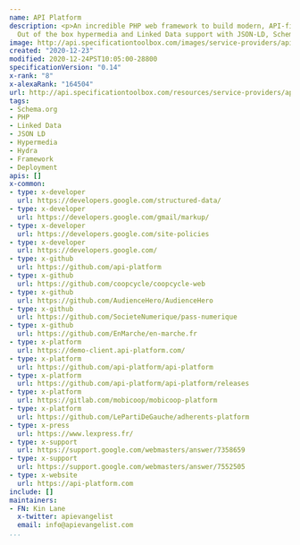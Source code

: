 ```yaml
---
name: API Platform
description: <p>An incredible PHP web framework to build modern, API-first web projects!
  Out of the box hypermedia and Linked Data support with JSON-LD, Schema.org and Hydra.</p>
image: http://api.specificationtoolbox.com/images/service-providers/api-platform.jpg
created: "2020-12-23"
modified: 2020-12-24PST10:05:00-28800
specificationVersion: "0.14"
x-rank: "8"
x-alexaRank: "164504"
url: http://api.specificationtoolbox.com/resources/service-providers/api-platform/
tags:
- Schema.org
- PHP
- Linked Data
- JSON LD
- Hypermedia
- Hydra
- Framework
- Deployment
apis: []
x-common:
- type: x-developer
  url: https://developers.google.com/structured-data/
- type: x-developer
  url: https://developers.google.com/gmail/markup/
- type: x-developer
  url: https://developers.google.com/site-policies
- type: x-developer
  url: https://developers.google.com/
- type: x-github
  url: https://github.com/api-platform
- type: x-github
  url: https://github.com/coopcycle/coopcycle-web
- type: x-github
  url: https://github.com/AudienceHero/AudienceHero
- type: x-github
  url: https://github.com/SocieteNumerique/pass-numerique
- type: x-github
  url: https://github.com/EnMarche/en-marche.fr
- type: x-platform
  url: https://demo-client.api-platform.com/
- type: x-platform
  url: https://github.com/api-platform/api-platform
- type: x-platform
  url: https://github.com/api-platform/api-platform/releases
- type: x-platform
  url: https://gitlab.com/mobicoop/mobicoop-platform
- type: x-platform
  url: https://github.com/LePartiDeGauche/adherents-platform
- type: x-press
  url: https://www.lexpress.fr/
- type: x-support
  url: https://support.google.com/webmasters/answer/7358659
- type: x-support
  url: https://support.google.com/webmasters/answer/7552505
- type: x-website
  url: https://api-platform.com
include: []
maintainers:
- FN: Kin Lane
  x-twitter: apievangelist
  email: info@apievangelist.com
...
```


